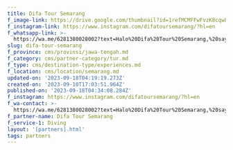 ```yaml
---
title: Difa Tour Semarang
f_image-link: https://drive.google.com/thumbnail?id=1refMCMFFwFvzK8cqw8mYb6XU0LXo4XfJ
f_instagram-link: https://www.instagram.com/difatoursemarang/?hl=en
f_whatsapp-link: >-
  https://wa.me/6281380028002?text=Halo%20Difa%20Tour%20Semarang,%20saya%20dapat%20info%20dari%20@loocale.id%20dan%20punya%20pertanyaan
slug: difa-tour-semarang
f_province: cms/provinsi/jawa-tengah.md
f_category: cms/partner-category/tur.md
f_type: cms/destination-type/experiences.md
f_location: cms/location/semarang.md
updated-on: '2023-09-18T04:19:19.273Z'
created-on: '2023-09-10T17:03:51.964Z'
published-on: '2023-09-18T04:34:08.284Z'
f_instagram: https://www.instagram.com/difatoursemarang/?hl=en
f_wa-contact: >-
  https://wa.me/6281380028002?text=Halo%20Difa%20Tour%20Semarang,%20saya%20dapat%20info%20dari%20@loocale.id%20dan%20punya%20pertanyaan
f_partner-name: Difa Tour Semarang
f_service-1: Diving
layout: '[partners].html'
tags: partners
---
```



